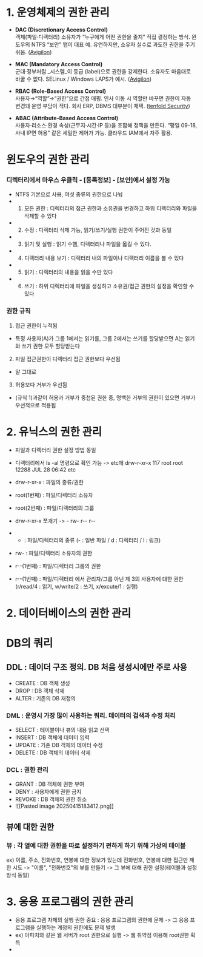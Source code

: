# 1. 운영체제의 권한 관리

- **DAC (Discretionary Access Control)**  
    객체(파일·디렉터리) 소유자가 “누구에게 어떤 권한을 줄지” 직접 결정하는 방식. 윈도우의 NTFS “보안” 탭이 대표 예. 유연하지만, 소유자 실수로 과도한 권한을 주기 쉬움. ([Avigilon](https://www.avigilon.com/blog/access-control-models?utm_source=chatgpt.com "Discretionary, Mandatory, Role and Rule Based Access Control"))
    
- **MAC (Mandatory Access Control)**  
    군대·정부처럼 _시스템_이 등급 (label)으로 권한을 강제한다. 소유자도 마음대로 바꿀 수 없다. SELinux / Windows LAPS가 예시. ([Avigilon](https://www.avigilon.com/blog/access-control-models?utm_source=chatgpt.com "Discretionary, Mandatory, Role and Rule Based Access Control"))
    
- **RBAC (Role-Based Access Control)**  
    사용자→“역할”→“권한”으로 간접 매핑. 인사 이동 시 역할만 바꾸면 권한이 자동 변경돼 운영 부담이 적다. 회사 ERP, DBMS 대부분이 채택. ([tenfold Security](https://www.tenfold-security.com/en/wiki/access-control-models/?utm_source=chatgpt.com "Access Control Models Explained - tenfold"))
    
- **ABAC (Attribute-Based Access Control)**  
    사용자·리소스·환경 속성(근무지·시간·IP 등)을 조합해 정책을 만든다. “평일 09-18, 사내 IP면 허용” 같은 세밀한 제어가 가능. 클라우드 IAM에서 자주 활용.

# 윈도우의 권한 관리
### 디렉터리에서 마우스 우클릭 - [등록정보] - [보안]에서 설정 가능

 - NTFS 기본으로 사용, 여섯 종류의 권한으로 나뉨
 - 1. 모든 권한 : 디렉터리의 접근 권한과 소유권을 변경하고 하위 디렉터리와 파일을 삭제할 수 있다
 - 2. 수정 : 디렉터리 삭제 가능, 읽기/쓰기/실행 권한이 주어진 것과 동일
 - 3. 읽기 및 실행 : 읽기 수햄, 디렉터리나 파일을 옯길 수 있다.
 - 4. 디렉터리 내용 보기 : 디렉터리 내의 파일이나 디렉터리 이름을 볼 수 있다
 - 5. 읽기 : 디렉터리의 내용을 읽을 수만 있다
 - 6. 쓰기 : 하위 디렉터리에 파일을 생성하고 소유권/접근 권한의 설정을 확인할 수 있다
### 권한 규직
 1. 접근 권한이 누적됨
  - 특정 사용자(A)가 그룹 1에서는 읽기를, 그룹 2에서는 쓰기를 할당받으면 A는 읽기와 쓰기 권한 모두 할당받는다
 2. 파일 접근권한이 디렉터리 접근 권한보다 우선됨
  - 말 그대로 
 3. 허용보다 거부가 우선됨
  - (규칙 1)과같이 허용과 거부가 중첩된 권한 중, 명백한 거부의 권한이 있으면 거부가 우선적으로 적용됨 

# 2. 유닉스의 권한 관리
- 파일과 디렉터리 권한 설정 방법 동일
- 디렉터리에서 ls -al 명령으로 확인 가능 -> etc에 drw-r-xr-x 117 root root 12288 JUL 28 06:42 etc
- drw-r-xr-x : 파일의 종류/권한
- root(1번째) : 파일/디렉터리 소유자
- root(2번째) : 파일/디렉터리의 그룹

- drw-r-xr-x 쪼개기 -> - rw- r-- r--
- - : 파일/디렉터리의 종류 (- : 일반 파일 / d : 디렉터리 / l : 링크)
- rw- : 파일/디렉터리 소유자의 권한
- r--(1번째) : 파일/디렉터리 그룹의 권한
- r--(1번째) : 파일/디렉터리 에서 관리자/그룹 아닌 제 3의 사용자에 대한 권한 (r/read/4 : 읽기, w/write/2 : 쓰기, x/excute/1 : 실행)


# 2. 데이터베이스의 권한 관리
# DB의 쿼리
 ## DDL : 데이더 구조 정의. DB 처음 생성시에만 주로 사용
  - CREATE : DB 객체 생성
  - DROP : DB 객체 삭제
  - ALTER : 기존의 DB 재정의
 ### DML : 운영시 가장 많이 사용하는 쿼리. 데이터의 검색과 수정 처리
  - SELECT : 테이블이나 뷰의 내용 읽고 선택
  - INSERT : DB 객체에 데이터 입력
  - UPDATE : 기존 DB 객체의 데이터 수정
  - DELETE : DB 객체의 데이터 삭제
 ### DCL : 권한 관리
  - GRANT : DB 객체에 권한 부여
  - DENY : 사용자에게 권한 금지
  - REVOKE : DB 객체의 권한 취소
  - ![[Pasted image 20250415183412.png]]
## 뷰에 대한 권한
 ### 뷰 : 각 열에 대한 권한을 따로 설정하기 편하게 하기 위해 가상의 테이블
  ex) 이름, 주소, 전화번호, 연봉에 대한 정보가 있는데 전화번호, 연봉에 대한 접근만 제한 시도 -> "이름", "전화번호"의 뷰를 만들기 -> 그 뷰에 대해 권한 설정(테이블과 설정 방식 동일)

# 3. 응용 프로그램의 권한 관리
 - 응용 프로그램 자체의 실행 권한 중요 : 응용 프로그램의 권한에 문제 -> 그 응용 프로그램을 실행하는 계정의 권한에도 문제 발생
 - ex) 아파치와 같은 웹 서버가 root 권한으로 실행 -> 웹 취약점 이용해 root권한 획득
 - 